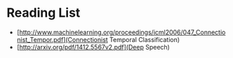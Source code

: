 # Reading List
- [http://www.machinelearning.org/proceedings/icml2006/047_Connectionist_Tempor.pdf](Connectionist Temporal Classification)
- [http://arxiv.org/pdf/1412.5567v2.pdf](Deep Speech)
